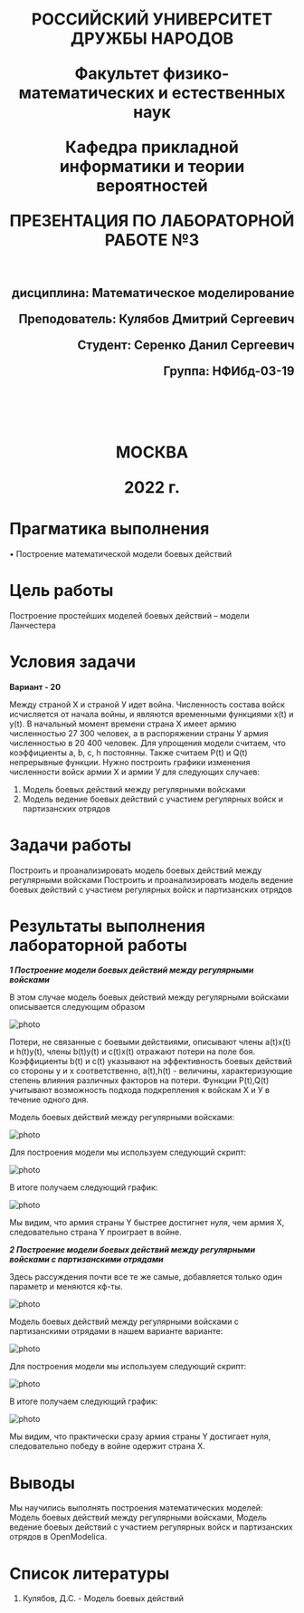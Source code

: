 <h1 align="center">
<p>РОССИЙСКИЙ УНИВЕРСИТЕТ ДРУЖБЫ НАРОДОВ 
<p>Факультет физико-математических и естественных наук  
<p>Кафедра прикладной информатики и теории вероятностей
<p>ПРЕЗЕНТАЦИЯ ПО ЛАБОРАТОРНОЙ РАБОТЕ №3
<br></br>
<h2 align="right">
<p>дисциплина: Математическое моделирование
<p>Преподователь: Кулябов Дмитрий Сергеевич
<p>Студент: Серенко Данил Сергеевич
<p>Группа: НФИбд-03-19
<br></br>
<br></br>
<h1 align="center">
<p>МОСКВА
<p>2022 г.
</h1>

# **Прагматика выполнения**

• Построение математической модели боевых действий

# **Цель работы**

Построение простейших моделей боевых действий – модели Ланчестера

# **Условия задачи**

**Вариант - 20**

Между страной Х и страной У идет война. Численность состава войск исчисляется от начала войны, и являются временными функциями x(t) и y(t). В начальный момент времени страна Х имеет армию численностью 27 300 человек, а в распоряжении страны У армия численностью в 20 400 человек. Для упрощения модели считаем, что коэффициенты
a, b, c, h постоянны. Также считаем P(t) и Q(t) непрерывные функции. Нужно построить графики изменения численности войск армии Х и армии У для
следующих случаев:

1. Модель боевых действий между регулярными войсками
2. Модель ведение боевых действий с участием регулярных войск и партизанских отрядов

# **Задачи работы**

Построить и проанализировать модель боевых действий между регулярными войсками
Построить и проанализировать модель ведение боевых действий с участием регулярных войск и партизанских отрядов

# **Результаты выполнения лабораторной работы** 

**_1 Построение модели боевых действий между регулярными войсками_**

В этом случае модель боевых действий между регулярными войсками описывается следующим образом

![photo](photo/7.png "модель боевых действий между регулярными войсками")

Потери, не связанные с боевыми действиями, описывают члены a(t)x(t) и h(t)y(t), члены b(t)y(t) и c(t)x(t) отражают потери на поле боя. Коэффициенты b(t) и c(t) указывают на эффективность боевых действий со стороны у и х соответственно, a(t),h(t) - величины, характеризующие степень влияния различных факторов на потери. Функции P(t),Q(t) учитывают возможность подхода подкрепления к войскам Х и У в течение одного дня.

Модель боевых действий между регулярными войсками:

![photo](photo/5.png "модель боевых действий между регулярными войсками в варианте 20")


Для построения модели мы используем следующий скрипт:

![photo](photo/1.png "код для модели боевых действий между регулярными войсками в варианте 20")

В итоге получаем следующий график:

![photo](photo/3.png "график для модели боевых действий между регулярными войсками в варианте 20")

Мы видим, что армия страны Y быстрее достигнет нуля, чем армия X, следовательно страна Y проиграет в войне.


**_2 Построение модели боевых действий между регулярными войсками с партизанскими отрядами_**

Здесь рассуждения почти все те же самые, добавляется только один параметр и меняются кф-ты.

![photo](photo/8.png "модель боевых действий между регулярными войсками с партизанскими отрядами")

Модель боевых действий между регулярными войсками с партизанскими отрядами в нашем варианте варианте:

![photo](photo/6.png "модель боевых действий между регулярными войсками с партизанскими в варианте 20")

Для построения модели мы используем следующий скрипт:

![photo](photo/2.png "код для модели боевых действий между регулярными войсками и партизанскими отрядами в варианте 20")

В итоге получаем следующий график:

![photo](photo/4.png "график для модели боевых действий между регулярными войсками и партизанскими отрядами в варианте 20")

Мы видим, что практически сразу армия страны Y достигает нуля, следовательно победу в войне одержит страна X.

# Выводы

Мы научились выполнять построения математических моделей: Модель боевых действий между регулярными войсками, Модель ведение боевых действий с участием регулярных войск и партизанских отрядов в OpenModelica.

# Список литературы

1. Кулябов, Д.С. - Модель боевых действий
